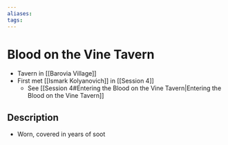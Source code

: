 ```yaml
---
aliases: 
tags: 
---
```


# Blood on the Vine Tavern

- Tavern in [[Barovia Village]]
- First met [[Ismark Kolyanovich]] in [[Session 4]]
	- See [[Session 4#Entering the Blood on the Vine Tavern|Entering the Blood on the Vine Tavern]]



## Description

- Worn, covered in years of soot